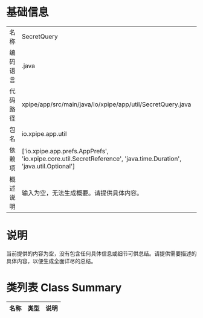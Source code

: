 # 基础信息

|      |      |
|------|------|
| 名称 | SecretQuery |
| 编码语言 | .java |
| 代码路径 | xpipe/app/src/main/java/io/xpipe/app/util/SecretQuery.java |
| 包名 | io.xpipe.app.util |
| 依赖项 | ['io.xpipe.app.prefs.AppPrefs', 'io.xpipe.core.util.SecretReference', 'java.time.Duration', 'java.util.Optional'] |
| 概述说明 | 输入为空，无法生成概要。请提供具体内容。 |

# 说明

当前提供的内容为空，没有包含任何具体信息或细节可供总结。请提供需要描述的具体内容，以便生成全面详尽的总结。

# 类列表 Class Summary

| 名称   | 类型  | 说明 |
|-------|------|-------------|




